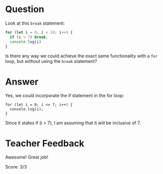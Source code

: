 # Question
Look at this `break` statement:

```js
for (let i = 0; i < 10; i++) {
  if (i > 7) break;
  console.log(i)
}
```

Is there any way we could achieve the exact same functionality with a `for` loop, but *without* using the `break` statement?

# Answer
Yes, we could incorporate the if statement in the for loop: 
```
for (let i = 0; i <= 7; i++) {
  console.log(i);
}
```
Since it states if (i > 7), I am assuming that it will be inclusive of 7. 

# Teacher Feedback

Awesome! Great job!

Score: 3/3
